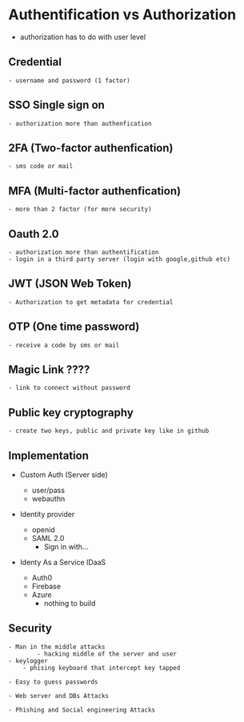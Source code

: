 # Authentification vs Authorization

- authorization has to do with user level

## Credential
    - username and password (1 factor)

## SSO Single sign on
    - authorization more than authenfication

## 2FA (Two-factor authenfication)
    - sms code or mail

## MFA (Multi-factor authenfication)
    - more than 2 factor (for more security)

## Oauth 2.0
    - authorization more than authentification
    - login in a third party server (login with google,github etc)

## JWT (JSON Web Token)
    - Authorization to get metadata for credential

## OTP (One time password)
    - receive a code by sms or mail

## Magic Link ????
    - link to connect without password

## Public key cryptography
    - create two keys, public and private key like in github


## Implementation

- Custom Auth (Server side)
    - user/pass
    - webauthn

- Identity provider
    - openid
    - SAML 2.0
        - Sign in with...

- Identy As a Service IDaaS
    - Auth0
    - Firebase
    - Azure
        - nothing to build

## Security
    - Man in the middle attacks
            - hacking middle of the server and user
    - keylogger
        - phising keyboard that intercept key tapped

    - Easy to guess passwords
   
    - Web server and DBs Attacks

    - Phishing and Social engineering Attacks
